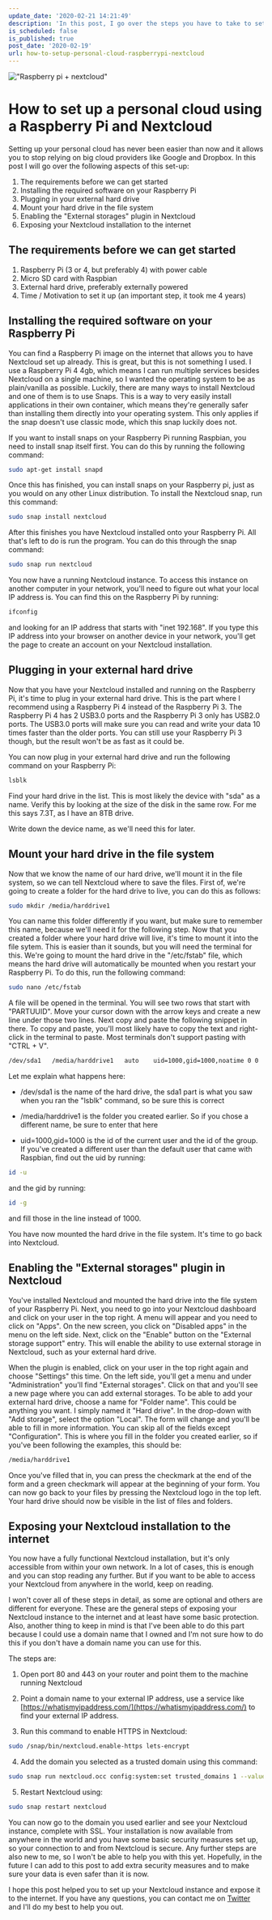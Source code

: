 ```yaml
---
update_date: '2020-02-21 14:21:49'
description: 'In this post, I go over the steps you have to take to set up an internet-facing personal cloud using nothing more than a Raspberry Pi, Nextcloud, and an external hard drive.'
is_scheduled: false
is_published: true
post_date: '2020-02-19'
url: how-to-setup-personal-cloud-raspberrypi-nextcloud
---
```

!["Raspberry pi + nextcloud"](/images/articles/raspberry-pi-+-nextcloud.png)
# How to set up a personal cloud using a Raspberry Pi and Nextcloud

Setting up your personal cloud has never been easier than now and it allows you to stop relying on big cloud providers like Google and Dropbox. In this post I will go over the following aspects of this set-up:

1. The requirements before we can get started
2. Installing the required software on your Raspberry Pi
3. Plugging in your external hard drive
4. Mount your hard drive in the file system
5. Enabling the "External storages" plugin in Nextcloud
6. Exposing your Nextcloud installation to the internet

## The requirements before we can get started

1. Raspberry Pi (3 or 4, but preferably 4) with power cable
2. Micro SD card with Raspbian
3. External hard drive, preferably externally powered
4. Time / Motivation to set it up (an important step, it took me 4 years)

## Installing the required software on your Raspberry Pi

You can find a Raspberry Pi image on the internet that allows you to have Nextcloud set up already. This is great, but this is not something I used. I use a Raspberry Pi 4 4gb, which means I can run multiple services besides Nextcloud on a single machine, so I wanted the operating system to be as plain/vanilla as possible. Luckily, there are many ways to install Nextcloud and one of them is to use Snaps. This is a way to very easily install applications in their own container, which means they're generally safer than installing them directly into your operating system. This only applies if the snap doesn't use classic mode, which this snap luckily does not.

If you want to install snaps on your Raspberry Pi running Raspbian, you need to install snap itself first. You can do this by running the following command:

```bash
sudo apt-get install snapd
```

Once this has finished, you can install snaps on your Raspberry pi, just as you would on any other Linux distribution. To install the Nextcloud snap, run this command:

```bash
sudo snap install nextcloud
```

After this finishes you have Nextcloud installed onto your Raspberry Pi. All that's left to do is run the program. You can do this through the snap command:

```bash
sudo snap run nextcloud
```

You now have a running Nextcloud instance. To access this instance on another computer in your network, you'll need to figure out what your local IP address is. You can find this on the Raspberry Pi by running:

```bash
ifconfig
```

and looking for an IP address that starts with "inet 192.168". If you type this IP address into your browser on another device in your network, you'll get the page to create an account on your Nextcloud installation.

## Plugging in your external hard drive

Now that you have your Nextcloud installed and running on the Raspberry Pi, it's time to plug in your external hard drive. This is the part where I recommend using a Raspberry Pi 4 instead of the Raspberry Pi 3. The Raspberry Pi 4 has 2 USB3.0 ports and the Raspberry Pi 3 only has USB2.0 ports. The USB3.0 ports will make sure you can read and write your data 10 times faster than the older ports. You can still use your Raspberry Pi 3 though, but the result won't be as fast as it could be. 

You can now plug in your external hard drive and run the following command on your Raspberry Pi:

```bash
lsblk
```

Find your hard drive in the list. This is most likely the device with "sda" as a name. Verify this by looking at the size of the disk in the same row. For me this says 7.3T, as I have an 8TB drive.

Write down the device name, as we'll need this for later.

## Mount your hard drive in the file system

Now that we know the name of our hard drive, we'll mount it in the file system, so we can tell Nextcloud where to save the files. First of, we're going to create a folder for the hard drive to live, you can do this as follows:

```bash
sudo mkdir /media/harddrive1
```

You can name this folder differently if you want, but make sure to remember this name, because we'll need it for the following step. Now that you created a folder where your hard drive will live, it's time to mount it into the file sytem. This is easier than it sounds, but you will need the terminal for this. We're going to mount the hard drive in the "/etc/fstab" file, which means the hard drive will automatically be mounted when you restart your Raspberry Pi. To do this, run the following command:

```bash
sudo nano /etc/fstab
```

A file will be opened in the terminal. You will see two rows that start with "PARTUUID". Move your cursor down with the arrow keys and create a new line under those two lines. Next copy and paste the following snippet in there. To copy and paste, you'll most likely have to copy the text and right-click in the terminal to paste. Most terminals don't support pasting with "CTRL + V".

```bash
/dev/sda1	/media/harddrive1	auto	uid=1000,gid=1000,noatime 0 0
```

Let me explain what happens here:

- /dev/sda1 is the name of the hard drive, the sda1 part is what you saw when you ran the "lsblk" command, so be sure this is correct

- /media/harddrive1 is the folder you created earlier. So if you chose a different name, be sure to enter that here

- uid=1000,gid=1000 is the id of the current user and the id of the group. If you've created a different user than the default user that came with Raspbian, find out the uid by running:

```bash
id -u
```

and the gid by running:

```bash
id -g
```

and fill those in the line instead of 1000.

You have now mounted the hard drive in the file system. It's time to go back into Nextcloud.

## Enabling the "External storages" plugin in Nextcloud

You've installed Nextcloud and mounted the hard drive into the file system of your Raspberry Pi. Next, you need to go into your Nextcloud dashboard and click on your user in the top right. A menu will appear and you need to click on "Apps". On the new screen, you click on "Disabled apps" in the menu on the left side. Next, click on the "Enable" button on the "External storage support" entry. This will enable the ability to use external storage in Nextcloud, such as your external hard drive.

When the plugin is enabled, click on your user in the top right again and choose "Settings" this time. On the left side, you'll get a menu and under "Administration" you'll find "External storages". Click on that and you'll see a new page where you can add external storages. To be able to add your external hard drive, choose a name for "Folder name". This could be anything you want. I simply named it "Hard drive". In the drop-down with "Add storage", select the option "Local". The form will change and you'll be able to fill in more information. You can skip all of the fields except "Configuration". This is where you fill in the folder you created earlier, so if you've been following the examples, this should be:

```bash
/media/harddrive1
```

Once you've filled that in, you can press the checkmark at the end of the form and a green checkmark will appear at the beginning of your form. You can now go back to your files by pressing the Nextcloud logo in the top left. Your hard drive should now be visible in the list of files and folders.

## Exposing your Nextcloud installation to the internet

You now have a fully functional Nextcloud installation, but it's only accessible from within your own network. In a lot of cases, this is enough and you can stop reading any further. But if you want to be able to access your Nextcloud from anywhere in the world, keep on reading. 

I won't cover all of these steps in detail, as some are optional and others are different for everyone. These are the general steps of exposing your Nextcloud instance to the internet and at least have some basic protection. Also, another thing to keep in mind is that I've been able to do this part because I could use a domain name that I owned and I'm not sure how to do this if you don't have a domain name you can use for this.

The steps are:

1. Open port 80 and 443 on your router and point them to the machine running Nextcloud

2. Point a domain name to your external IP address, use a service like [https://whatismyipaddress.com/](https://whatismyipaddress.com/) to find your external IP address. 

3. Run this command to enable HTTPS in Nextcloud: 

```bash
sudo /snap/bin/nextcloud.enable-https lets-encrypt
```

4. Add the domain you selected as a trusted domain using this command: 

```bash
sudo snap run nextcloud.occ config:system:set trusted_domains 1 --value=your.fancy.domain
```

5. Restart Nextcloud using: 

```bash
sudo snap restart nextcloud
```

You can now go to the domain you used earlier and see your Nextcloud instance, complete with SSL. Your installation is now available from anywhere in the world and you have some basic security measures set up, so your connection to and from Nextcloud is secure. Any further steps are also new to me, so I won't be able to help you with this yet. Hopefully, in the future I can add to this post to add extra security measures and to make sure your data is even safer than it is now.

I hope this post helped you to set up your Nextcloud instance and expose it to the internet. If you have any questions, you can contact me on [Twitter](https://twitter.com/RJElsinga) and I'll do my best to help you out.